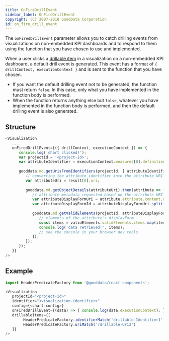 ```yaml
---
title: OnFireDrillEvent
sidebar_label: OnFireDrillEvent
copyright: (C) 2007-2018 GoodData Corporation
id: on_fire_drill_event
---
```


The `onFiredDrillEvent` parameter allows you to catch drilling events from visualizations on non-embedded KPI dashboards and to respond to them using the function that you have chosen to use and implemented.

When a user clicks a [drillable item](drillable_item.md) in a visualization on a non-embedded KPI dashboard, a default drill event is generated. This event has a format of `{ drillContext, executionContext }` and is sent to the function that you have chosen.

* If you want the default drilling event not to be generated, the function must return `false`. In this case, only what you have implemented in the function body is performed.
* When the function returns anything else but `false`, whatever you have implemented in the function body is performed, and then the default drilling event is also generated.

## Structure

```javascript
<Visualization
   ....
   onFiredDrillEvent={({ drillContext, executionContext }) => {
      console.log('chart clicked!');
      var projectId = '<project-id>';
      var attributeIdentifier = executionContext.measures[0].definition.measure.item.identifier;
 
      gooddata.md.getUrisFromIdentifiers(projectId, [ attributeIdentifier ]).then(result => {
         // converting the attribute identifier into the attribute URI
         var attributeUri = result[0].uri;
 
         gooddata.md.getObjectDetails(attributeUri).then(attribute => {
            // attribute metadata requested based on the attribute URI
            var attributeDisplayFormUri = attribute.attribute.content.displayForms[0].meta.uri;
            var attributeDisplayFormId = attributeDisplayFormUri.split('/').slice(-1)[0]; // attribute's displayForm identifier
 
            gooddata.md.getValidElements(projectId, attributeDisplayFormId).then(validElements => {
               // elements of the attribute's displayForm
               const items = validElements.validElements.items.map(item => item.element);
               console.log('data retrieved!', items);
               // see the console in your browser dev tools
            });
         });
      });
   }}
/>
```

## Example

```javascript 1.6
import HeaderPredicateFactory from '@gooddata/react-components';

<Visualization
   projectId="<project-id>"
   identifier="<visualization-identifier>"
   config={<chart-config>}
   onFiredDrillEvent={(data) => { console.log(data.executionContext); }}
   drillableItems={[
        HeaderPredicateFactory.identifierMatch('drillable-Identifier1'), 
        HeaderPredicateFactory.uriMatch('/drillable-Uri2')
   ]}
/>
```
